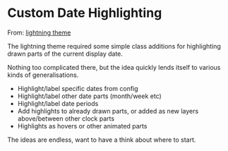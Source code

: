 Custom Date Highlighting
========================

From: [lightning theme](<lightning theme.md>)

The lightning theme required some simple class additions for highlighting drawn parts of the current display date.

Nothing too complicated there, but the idea quickly lends itself to various kinds of generalisations.

* Highlight/label specific dates from config
* Highlight/label other date parts (month/week etc)
* Highlight/label date periods
* Add highlights to already drawn parts, or added as new layers above/between other clock parts
* Highlights as hovers or other animated parts

The ideas are endless, want to have a think about where to start.

